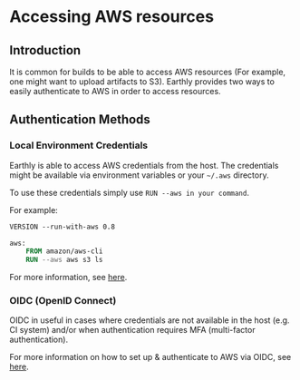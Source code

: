 # Accessing AWS resources

## Introduction

It is common for builds to be able to access AWS resources (For example, one might want to upload artifacts to S3).
Earthly provides two ways to easily authenticate to AWS in order to access resources.

## Authentication Methods

### Local Environment Credentials

Earthly is able to access AWS credentials from the host.
The credentials might be available via environment variables or your `~/.aws` directory.

To use these credentials simply use `RUN --aws in your command`.

For example:
```dockerfile
VERSION --run-with-aws 0.8

aws:
    FROM amazon/aws-cli
    RUN --aws aws s3 ls
```

For more information, see [here](../../earthfile/earthfile.md#--aws-experimental).

### OIDC (OpenID Connect)

OIDC in useful in cases where credentials are not available in the host (e.g. CI system)
and/or when authentication requires MFA (multi-factor authentication).

For more information on how to set up & authenticate to AWS via OIDC, see [here](../../cloud/oidc.md). 
